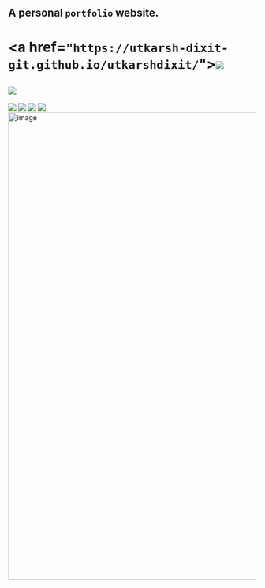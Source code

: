 ## A personal `portfolio` website.
# <a href=```"https://utkarsh-dixit-git.github.io/utkarshdixit/```"><img src="https://img.shields.io/github/deployments/utkarsh-dixit-git/utkarshdixit/github-pages?style=for-the-badge"></a>
## <a href="https://utkarsh-dixit-git.github.io/utkarshdixit/Resume.pdf"><img src="https://img.shields.io/badge/View-Resume-brightgreen?style=for-the-badge"></a>
![](https://img.shields.io/github/commit-activity/m/utkarsh-dixit-git/utkarshdixit?style=for-the-badge)
![](https://img.shields.io/github/last-commit/utkarsh-dixit-git/utkarshdixit?style=for-the-badge)
<a href="https://utkarsh-dixit-git.github.io/utkarshdixit/"><img src="https://img.shields.io/website?down_color=red&down_message=INACTIVE&label=PORTFOLIO&style=for-the-badge&up_message=Active&url=https%3A%2F%2Futkarsh-dixit-git.github.io%2Futkarshdixit%2F"></a>
![](https://img.shields.io/github/languages/count/utkarsh-dixit-git/utkarshdixit?style=for-the-badge)
<a href="https://utkarsh-dixit-git.github.io/utkarshdixit/"><img width="945" alt="image" src="https://user-images.githubusercontent.com/88888678/182520827-72a89891-dd07-4792-ad89-685422683db4.png"></a>
